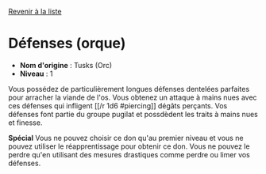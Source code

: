 [Revenir à la liste](list.md)

# Défenses (orque)

 * **Nom d'origine** : Tusks (Orc)
 * **Niveau** : 1


<p>Vous possédez de particulièrement longues défenses dentelées parfaites pour arracher la viande de l'os. Vous obtenez un attaque à mains nues avec ces défenses qui infligent  [[/r 1d6 #piercing]] dégâts perçants. Vos défenses font partie du groupe pugilat et possdèdent les traits à mains nues et finesse.</p>
<p><strong>Spécial</strong> Vous ne pouvez choisir ce don qu'au premier niveau et vous ne pouvez utiliser le réapprentissage pour obtenir ce don. Vous ne pouvez le perdre qu'en utilisant des mesures drastiques comme perdre ou limer vos défenses.</p>